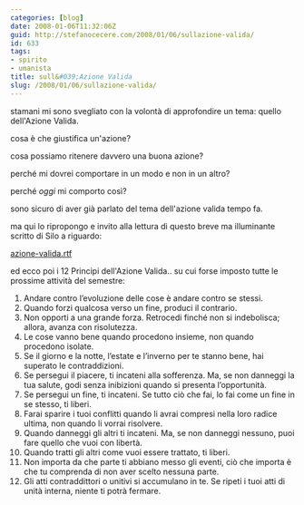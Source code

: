 ```yaml
---
categories: [blog]
date: 2008-01-06T11:32:06Z
guid: http://stefanocecere.com/2008/01/06/sullazione-valida/
id: 633
tags:
- spirito
- umanista
title: sull&#039;Azione Valida
slug: /2008/01/06/sullazione-valida/
---
```


stamani mi sono svegliato con la volontà di approfondire un tema: quello dell'Azione Valida.

cosa è che giustifica un'azione?
  
cosa possiamo ritenere davvero una buona azione?
  
perché mi dovrei comportare in un modo e non in un altro?
  
perché _oggi_ mi comporto così?

sono sicuro di aver già parlato del tema dell'azione valida tempo fa.
  
ma qui lo ripropongo e invito alla lettura di questo breve ma illuminante scritto di Silo a riguardo:

[azione-valida.rtf](http://stefanocecere.com/wp-content/uploads/2008/01/azione-valida.rtf "azione-valida.rtf")

ed ecco poi i 12 Principi dell'Azione Valida.. su cui forse imposto tutte le prossime attività del semestre:

  1. Andare contro l’evoluzione delle cose è andare contro se stessi.
  2. Quando forzi qualcosa verso un fine, produci il contrario.
  3. Non opporti a una grande forza. Retrocedi finché non si indebolisca; allora, avanza con risolutezza.
  4. Le cose vanno bene quando procedono insieme, non quando procedono isolate.
  5. Se il giorno e la notte, l’estate e l’inverno per te stanno bene, hai superato le contraddizioni.
  6. Se persegui il piacere, ti incateni alla sofferenza. Ma, se non danneggi la tua salute, godi senza inibizioni quando si presenta l’opportunità.
  7. Se persegui un fine, ti incateni. Se tutto ciò che fai, lo fai come un fine in se stesso, ti liberi.
  8. Farai sparire i tuoi conflitti quando li avrai compresi nella loro radice ultima, non quando li vorrai risolvere.
  9. Quando danneggi gli altri ti incateni. Ma, se non danneggi nessuno, puoi fare quello che vuoi con libertà.
 10. Quando tratti gli altri come vuoi essere trattato, ti liberi.
 11. Non importa da che parte ti abbiano messo gli eventi, ciò che importa è che tu comprenda di non aver scelto nessuna parte.
 12. Gli atti contraddittori o unitivi si accumulano in te. Se ripeti i tuoi atti di unità interna, niente ti potrà fermare.